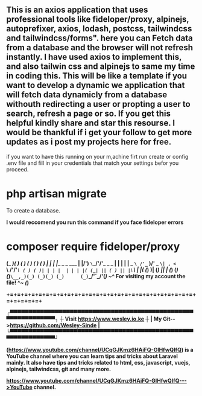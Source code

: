## This is an axios application that uses professional tools like fideloper/proxy, alpinejs, autoprefixer, axios, lodash, postcss, tailwindcss and tailwindcss/forms". here you can Fetch data from a database and the browser will not refresh instantly. I have used axios to implement this, and also tailwin css and alpinejs to same my time in coding this. This will be like a template if you want to develop a dynamic we application that will fetch data dynamicly from a database withouth redirecting a user or propting a user to search, refresh a page or so. If you get this helpful kindly share and star this resourse. I would be thankful if i get your follow to get more updates as i post my projects here for free.

if you want to have this running on your m,achine firt run 
create or config .env file and fill in your credentials that match your settings befor you proceed.

<h1>  php artisan migrate</h1>

<p>To create a database.</p>
<b>I would reccomend you run this command if you face fideloper errors

<h1>composer require fideloper/proxy</h1>

(_   _)( )                  ( )       ( )   ( )           ( )
  | |  | |__     _ _   ___  | |/')    `\`\_/'/'_    _   _ | |
  | |  |  _ `\ /'_` )/' _ `\| , <       `\ /'/'_`\ ( ) ( )| |
  | |  | | | |( (_| || ( ) || |\`\       | |( (_) )| (_) || |
  (_)  (_) (_)`\__,_)(_) (_)(_) (_)      (_)`\___/'`\___/'(_)
              ~_^ For visiting my account the file! ^_~           (_)
              
+=+=+=+=+=+=+=+=+=+=+=+=+=+=+=+=+=+=+=+=+=+=+=+=+=+=+=+=+=+=+=+

┌▀▀▀▀▀▀▀▀▀▀▀▀▀▀▀▀▀▀▀▀▀▀▀▀▀▀▀▀▀▀▀▀▀▀▀▀▀▀▀▀▀▀▀▀▀▀▀▀▀▀▀▀▀▀▀▀▀▀▀▀▀▀┐
┼              Visit https://www.wesley.io.ke                  ┼
|      My Git-->https://github.com/Wesley-Sinde                |
└▀▀▀▀▀▀▀▀▀▀▀▀▀▀▀▀▀▀▀▀▀▀▀▀▀▀▀▀▀▀▀▀▀▀▀▀▀▀▀▀▀▀▀▀▀▀▀▀▀▀▀▀▀▀▀▀▀▀▀▀▀▀┘

(https://www.youtube.com/channel/UCqGJKmz6HAiFQ-GIHfwQIfQ) is a YouTube channel where you can learn tips and tricks about Laravel mainly. It also have tips and tricks related to html, css, javascript, vuejs, alpinejs, tailwindcss, git and many more.


https://www.youtube.com/channel/UCqGJKmz6HAiFQ-GIHfwQIfQ--->YouTube channel.
